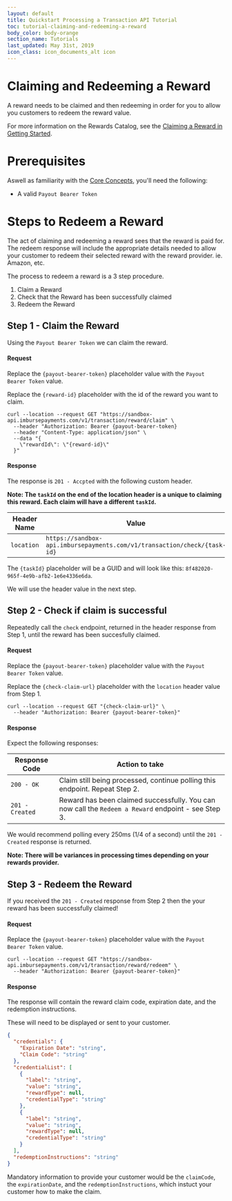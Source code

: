 ```yaml
---
layout: default
title: Quickstart Processing a Transaction API Tutorial
toc: tutorial-claiming-and-redeeming-a-reward
body_color: body-orange
section_name: Tutorials
last_updated: May 31st, 2019
icon_class: icon_documents_alt icon
---
```

# Claiming and Redeeming a Reward
A reward needs to be claimed and then redeeming in order for you to allow you customers to redeem the reward value.

For more information on the Rewards Catalog, see the [Claiming a Reward in Getting Started](/pages/getting-started/claiming-and-redeeming-a-reward).

# Prerequisites
Aswell as familiarity with the [Core Concepts](/pages/guides/core-concepts), you'll need the following:

- A valid `Payout Bearer Token`


# Steps to Redeem a Reward
The act of claiming and redeeming a reward sees that the reward is paid for. The redeem response will include the appropriate details needed to allow your customer to redeem their selected reward with the reward provider. ie. Amazon, etc.

The process to redeem a reward is a 3 step procedure.

1. Claim a Reward
2. Check that the Reward has been successfully claimed
3. Redeem the Reward

## Step 1 - Claim the Reward
Using the `Payout Bearer Token` we can claim the reward.

#### Request
Replace the `{payout-bearer-token}` placeholder value with the `Payout Bearer Token` value.

Replace the `{reward-id}` placeholder with the id of the reward you want to claim.

```curl
curl --location --request GET "https://sandbox-api.imbursepayments.com/v1/transaction/reward/claim" \
  --header "Authorization: Bearer {payout-bearer-token}
  --header "Content-Type: application/json" \
  --data "{
    \"rewardId\": \"{reward-id}\"
  }"
```

#### Response
The response is `201 - Accpted` with the following custom header.

**Note: The `taskId` on the end of the location header is a unique to claiming this reward. Each claim will have a different `taskId`.**

Header Name | Value
-|-
`location` | `https://sandbox-api.imbursepayments.com/v1/transaction/check/{task-id}`

The `{taskId}` placeholder will be a GUID and will look like this: `8f482020-965f-4e9b-afb2-1e6e4336e6da`.

We will use the header value in the next step.

## Step 2 - Check if claim is successful
Repeatedly call the `check` endpoint, returned in the header response from Step 1, until the reward has been succesfully claimed.

#### Request
Replace the `{payout-bearer-token}` placeholder value with the `Payout Bearer Token` value.

Replace the `{check-claim-url}` placeholder with the `location` header value from Step 1.

```curl
curl --location --request GET "{check-claim-url}" \
  --header "Authorization: Bearer {payout-bearer-token}"
```

#### Response
Expect the following responses:

Response Code | Action to take
-|-
`200 - OK` | Claim still being processed, continue polling this endpoint. Repeat Step 2.
`201 - Created` | Reward has been claimed successfully. You can now call the `Redeem a Reward` endpoint - see Step 3.

We would recommend polling every 250ms (1/4 of a second) until the `201 - Created` response is returned.

**Note: There will be variances in processing times depending on your rewards provider.**

## Step 3 - Redeem the Reward
If you received the `201 - Created` response from Step 2 then the your reward has been successfully claimed!

#### Request
Replace the `{payout-bearer-token}` placeholder value with the `Payout Bearer Token` value.

```curl
curl --location --request GET "https://sandbox-api.imbursepayments.com/v1/transaction/reward/redeem" \
  --header "Authorization: Bearer {payout-bearer-token}"
```

#### Response
The response will contain the reward claim code, expiration date, and the redemption instructions.

These will need to be displayed or sent to your customer.

```json
{
  "credentials": {
    "Expiration Date": "string",
    "Claim Code": "string"
  },
  "credentialList": [
    {
      "label": "string",
      "value": "string",
      "rewardType": null,
      "credentialType": "string"
    },
    {
      "label": "string",
      "value": "string",
      "rewardType": null,
      "credentialType": "string"
    }
  ],
  "redemptionInstructions": "string"
}
```

Mandatory information to provide your customer would be the `claimCode`, the `expirationDate`, and the `redemptionInstructions`, which instuct your customer how to make the claim.









